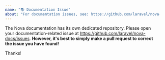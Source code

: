 ```yaml
---
name: "📚 Documentation Issue"
about: "For documentation issues, see: https://github.com/laravel/nova-docs/issues"
---
```


The Nova documentation has its own dedicated repository. Please open your documentation-related issue at https://github.com/laravel/nova-docs/issues. **However, it's best to simply make a pull request to correct the issue you have found!**

Thanks!
